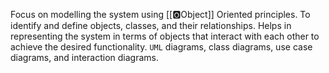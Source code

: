 Focus on modelling the system using [[🅾️Object]] Oriented principles.
To identify and define objects, classes, and their relationships. 
Helps in representing the system in terms of objects that interact with each other to achieve the desired functionality.
`UML` diagrams, class diagrams, use case diagrams, and interaction diagrams.